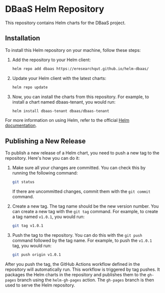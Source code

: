 # DBaaS Helm Repository

This repository contains Helm charts for the DBaaS project.

## Installation

To install this Helm repository on your machine, follow these steps:

1. Add the repository to your Helm client:

    ```bash
    helm repo add dbaas https://eresearchqut.github.io/helm-dbaas/
    ```
2. Update your Helm client with the latest charts:
    ```bash
    helm repo update
    ```
3. Now, you can install the charts from this repository. For example, to install a chart named dbaas-tenant, you would run:
    ```bash
    helm install dbaas-tenant dbaas/dbaas-tenant
    ```

For more information on using Helm, refer to the official [Helm documentation](https://helm.sh/docs/).


## Publishing a New Release

To publish a new release of a Helm chart, you need to push a new tag to the repository. Here's how you can do it:

1. Make sure all your changes are committed. You can check this by running the following command:

    ```bash
    git status
    ```

    If there are uncommitted changes, commit them with the `git commit` command.

2. Create a new tag. The tag name should be the new version number. You can create a new tag with the `git tag` command. For example, to create a tag named `v1.0.1`, you would run:

    ```bash
    git tag v1.0.1
    ```

3. Push the tag to the repository. You can do this with the `git push` command followed by the tag name. For example, to push the `v1.0.1` tag, you would run:

    ```bash
    git push origin v1.0.1
    ```

After you push the tag, the GitHub Actions workflow defined in the repository will automatically run. This workflow is triggered by tag pushes. It packages the Helm charts in the repository and publishes them to the `gh-pages` branch using the `helm-gh-pages` action. The `gh-pages` branch is then used to serve the Helm repository.
